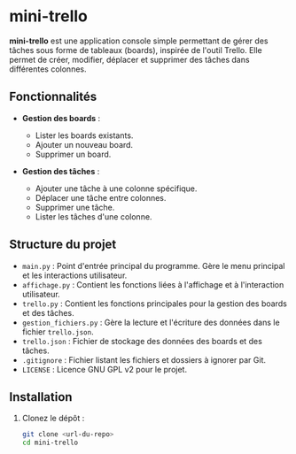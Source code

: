 # mini-trello

**mini-trello** est une application console simple permettant de gérer des tâches sous forme de tableaux (boards), inspirée de l'outil Trello. Elle permet de créer, modifier, déplacer et supprimer des tâches dans différentes colonnes.

## Fonctionnalités

- **Gestion des boards** :
  - Lister les boards existants.
  - Ajouter un nouveau board.
  - Supprimer un board.

- **Gestion des tâches** :
  - Ajouter une tâche à une colonne spécifique.
  - Déplacer une tâche entre colonnes.
  - Supprimer une tâche.
  - Lister les tâches d'une colonne.

## Structure du projet

- `main.py` : Point d'entrée principal du programme. Gère le menu principal et les interactions utilisateur.
- `affichage.py` : Contient les fonctions liées à l'affichage et à l'interaction utilisateur.
- `trello.py` : Contient les fonctions principales pour la gestion des boards et des tâches.
- `gestion_fichiers.py` : Gère la lecture et l'écriture des données dans le fichier `trello.json`.
- `trello.json` : Fichier de stockage des données des boards et des tâches.
- `.gitignore` : Fichier listant les fichiers et dossiers à ignorer par Git.
- `LICENSE` : Licence GNU GPL v2 pour le projet.

## Installation

1. Clonez le dépôt :
   ```bash
   git clone <url-du-repo>
   cd mini-trello